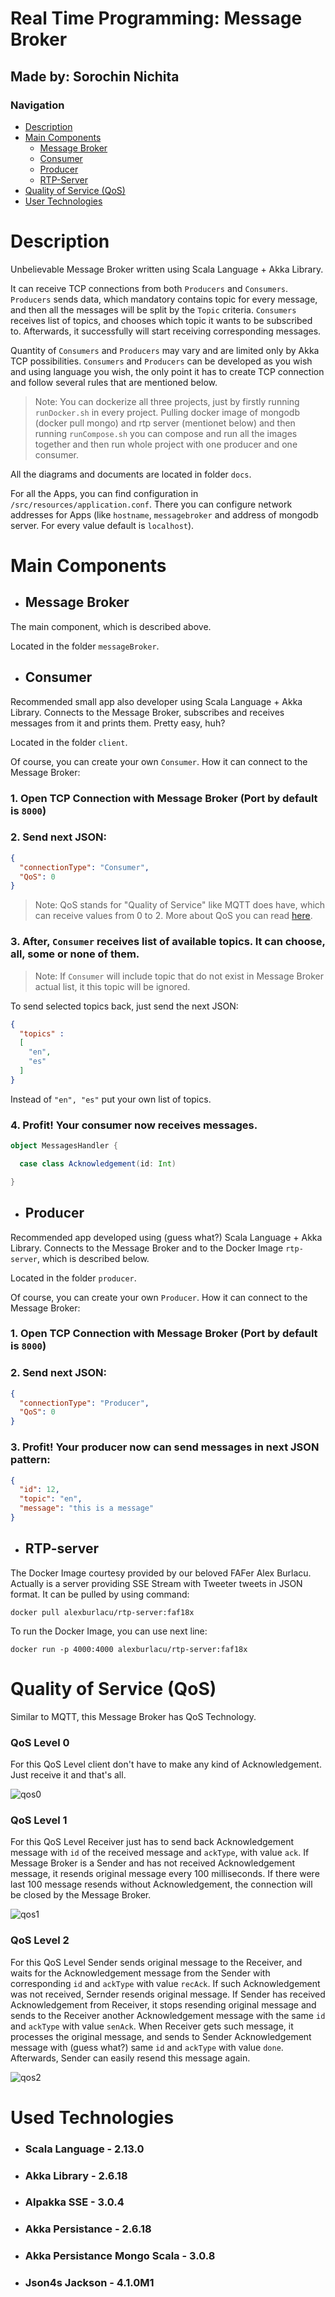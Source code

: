 # Real Time Programming: Message Broker

## Made by: Sorochin Nichita

### Navigation

- [Description](#description)
- [Main Components](#main-components)
  - [Message Broker](#message-broker)
  - [Consumer](#consumer)
  - [Producer](#producer)
  - [RTP-Server](#rtp-server)
- [Quality of Service (QoS)](#quality-of-service-qos)
- [User Technologies](#used-technologies)

# Description

Unbelievable Message Broker written using Scala Language + Akka Library.

It can receive TCP connections from both `Producers` and `Consumers`.
`Producers` sends data, which mandatory contains topic for every message, and 
then all the messages will be split by the `Topic` criteria.
`Consumers` receives list of topics, and chooses which topic it wants to be subscribed to. 
Afterwards, it successfully will start receiving corresponding messages.

Quantity of `Consumers` and `Producers` may vary and are limited only by Akka TCP 
possibilities. `Consumers` and `Producers` can be developed as you wish 
and using language you wish, the only point it has to create TCP connection and follow
several rules that are mentioned below.

> Note: You can dockerize all three projects, just by firstly running `runDocker.sh` in every project. Pulling docker image of mongodb 
(docker pull mongo) and rtp server (mentionet below) and then running `runCompose.sh` you can compose and run all the images together and then run whole project
with one producer and one consumer.

All the diagrams and documents are located in folder `docs`.

For all the Apps, you can find configuration in `/src/resources/application.conf`. 
There you can configure network addresses for Apps (like `hostname`, `messagebroker` and address of mongodb server.
For every value default is `localhost`).

# Main Components

- ## Message Broker

The main component, which is described above. 

Located in the folder `messageBroker`.

- ## Consumer

Recommended small app also developer using Scala Language + Akka Library. Connects to
the Message Broker, subscribes and receives messages from it and prints them. Pretty
easy, huh?

Located in the folder `client`.

Of course, you can create your own `Consumer`. How it can connect to the Message Broker:
### 1. Open TCP Connection with Message Broker (Port by default is `8000`)
### 2. Send next JSON:
```json
{
  "connectionType": "Consumer",
  "QoS": 0
}
```
> Note: QoS stands for "Quality of Service" like MQTT does have, which can receive values from 0 to 2. 
More about QoS you can read [here](https://www.hivemq.com/blog/mqtt-essentials-part-6-mqtt-quality-of-service-levels/).

### 3. After, `Consumer` receives list of available topics. It can choose, all, some or none of them.
> Note: If `Consumer` will include topic that do not exist in Message Broker actual list, it
this topic will be ignored.

To send selected topics back, just send the next JSON:
```json
{
  "topics" : 
  [
    "en",
    "es"
  ]
}
```

Instead of `"en", "es"` put your own list of topics.

### 4.  Profit! Your consumer now receives messages.

```scala
object MessagesHandler {

  case class Acknowledgement(id: Int)

}
```

- ## Producer

Recommended app developed using (guess what?) Scala Language + Akka Library. Connects to
the Message Broker and to the Docker Image `rtp-server`, which is described below.

Located in the folder `producer`.

Of course, you can create your own `Producer`. How it can connect to the Message Broker:
### 1. Open TCP Connection with Message Broker (Port by default is `8000`)
### 2. Send next JSON:
```json
{
  "connectionType": "Producer",
  "QoS": 0
}
```

### 3. Profit! Your producer now can send messages in next JSON pattern:
```json
{
  "id": 12,
  "topic": "en",
  "message": "this is a message"
}
```

- ## RTP-server

The Docker Image courtesy provided by our beloved FAFer Alex Burlacu. Actually 
is a server providing SSE Stream with Tweeter tweets in JSON format. It can be pulled by 
using command:
```shell
docker pull alexburlacu/rtp-server:faf18x
```
To run the Docker Image, you can use next line:
```shell
docker run -p 4000:4000 alexburlacu/rtp-server:faf18x
```
# Quality of Service (QoS)

Similar to MQTT, this Message Broker has QoS Technology.

### QoS Level 0

For this QoS Level client don't have to make any kind of Acknowledgement. Just receive it and that's all.

![qos0](docs/images/qos0.png)

### QoS Level 1

For this QoS Level Receiver just has to send back Acknowledgement message with `id` of the received message and `ackType`,
with value `ack`. If Message Broker is a Sender and has not received Acknowledgement message, it resends original message every 100 milliseconds.
If there were last 100 message resends without Acknowledgement, the connection will be closed by the Message Broker.

![qos1](docs/images/qos1.png)

### QoS Level 2

For this QoS Level Sender sends original message to the Receiver, and waits for the Acknowledgement message from the Sender
with corresponding `id` and `ackType` with value `recAck`. If such Acknowledgement was not received, Sernder resends original message.
If Sender has received Acknowledgement from Receiver, it stops resending original message and sends to the Receiver another Acknowledgement
message with the same `id` and `ackType` with value `senAck`. When Receiver gets such message, it processes the original message, and sends to
Sender Acknowledgement message with (guess what?) same `id` and `ackType` with value `done`. Afterwards, Sender can easily resend this message again.

![qos2](docs/images/qos2.png)

# Used Technologies 

- ### Scala Language - 2.13.0

- ### Akka Library - 2.6.18

- ### Alpakka SSE - 3.0.4

- ### Akka Persistance - 2.6.18

- ### Akka Persistance Mongo Scala - 3.0.8

- ### Json4s Jackson - 4.1.0M1
